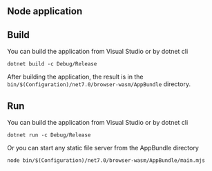 ## Node application

## Build

You can build the application from Visual Studio or by dotnet cli

```
dotnet build -c Debug/Release
```

After building the application, the result is in the `bin/$(Configuration)/net7.0/browser-wasm/AppBundle` directory.

## Run

You can build the application from Visual Studio or by dotnet cli

```
dotnet run -c Debug/Release
```

Or you can start any static file server from the AppBundle directory

```
node bin/$(Configuration)/net7.0/browser-wasm/AppBundle/main.mjs
```